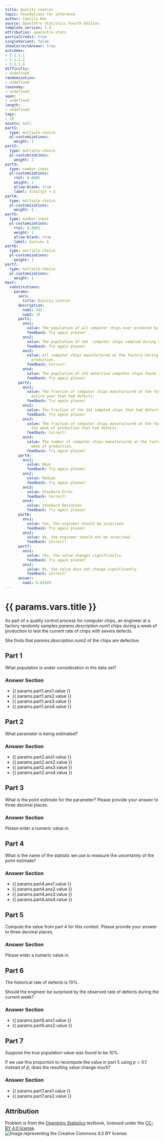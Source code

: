 ```yaml
---
title: Quality control
topic: Foundations for inference
author: Camilla Ren
source: OpenIntro Statistics Fourth Edition
template_version: 1.4
attribution: openintro-stats
partialCredit: true
singleVariant: false
showCorrectAnswer: true
outcomes:
- 5.1.1.1
- 5.1.1.2
- 5.1.1.4
difficulty:
- undefined
randomization:
- undefined
taxonomy:
- undefined
span:
- undefined
length:
- undefined
tags:
- CR
assets: null
part1:
  type: multiple-choice
  pl-customizations:
    weight: 1
part2:
  type: multiple-choice
  pl-customizations:
    weight: 1
part3:
  type: number-input
  pl-customizations:
    rtol: 0.0005
    weight: 1
    allow-blank: true
    label: $\hat{p} = $
part4:
  type: multiple-choice
  pl-customizations:
    weight: 1
part5:
  type: number-input
  pl-customizations:
    rtol: 0.0005
    weight: 1
    allow-blank: true
    label: $value= $
part6:
  type: multiple-choice
  pl-customizations:
    weight: 1
part7:
  type: multiple-choice
  pl-customizations:
    weight: 1
myst:
  substitutions:
    params:
      vars:
        title: Quality control
      description:
        num1: 242
        num2: 18
      part1:
        ans1:
          value: The population of all computer chips ever produced by the factory.
          feedback: Try again please!
        ans2:
          value: The population of 242  computer chips sampled during a week of production.
          feedback: Try again please!
        ans3:
          value: All computer chips manufactured at the factory during the week of
            production.
          feedback: Correct!
        ans4:
          value: The population of 242 defective computer chips found in the sample.
          feedback: Try again please!
      part2:
        ans1:
          value: The fraction of computer chips manufactured at the factory over the
            entire year that had defects.
          feedback: Try again please!
        ans2:
          value: The fraction of the 242 sampled chips that had defects.
          feedback: Try again please!
        ans3:
          value: The fraction of computer chips manufactured at the factory during
            the week of production that had defects.
          feedback: Correct!
        ans4:
          value: The number of computer chips manufactured at the factory during the
            week of production.
          feedback: Try again please!
      part4:
        ans1:
          value: Mean
          feedback: Try again please!
        ans2:
          value: Median
          feedback: Try again please!
        ans3:
          value: Standard Error
          feedback: Correct!
        ans4:
          value: Standard Deviation
          feedback: Try again please!
      part6:
        ans1:
          value: Yes, the engineer should be surprised.
          feedback: Try again please!
        ans2:
          value: No, the engineer should not be surprised.
          feedback: Correct!
      part7:
        ans1:
          value: Yes, the value changes significantly.
          feedback: Try again please!
        ans2:
          value: No, the value does not change significantly.
          feedback: Correct!
      answer:
        num1: 0.01928
---
```

# {{ params.vars.title }}
As part of a quality control process for computer chips, an engineer at a factory randomly samples ${{ params.description.num1 }}$ chips during a week of production to test the current rate of chips with severe defects.

She finds that ${{ params.description.num2 }}$ of the chips are defective.

## Part 1

What population is under consideration in the data set?

### Answer Section

- {{ params.part1.ans1.value }}
- {{ params.part1.ans2.value }}
- {{ params.part1.ans3.value }}
- {{ params.part1.ans4.value }}

## Part 2

What parameter is being estimated?

### Answer Section

- {{ params.part2.ans1.value }}
- {{ params.part2.ans2.value }}
- {{ params.part2.ans3.value }}
- {{ params.part2.ans4.value }}

## Part 3

What is the point estimate for the parameter? Please provide your answer to three decimal places.

### Answer Section

Please enter a numeric value in.

## Part 4

What is the name of the statistic we use to measure the uncertainty of the point estimate?

### Answer Section

- {{ params.part4.ans1.value }}
- {{ params.part4.ans2.value }}
- {{ params.part4.ans3.value }}
- {{ params.part4.ans4.value }}

## Part 5

Compute the value from part 4 for this context. Please provide your answer to three decimal places.

### Answer Section

Please enter a numeric value in.

## Part 6

The historical rate of defects is 10%.

Should the engineer be surprised by the observed rate of defects during the current week?

### Answer Section

- {{ params.part6.ans1.value }}
- {{ params.part6.ans2.value }}

## Part 7

Suppose the true population value was found to be 10%.

If we use this proportion to recompute the value in part 5 using $p = 0.1$ instead of $\hat{p}$, does the resulting value change much?

### Answer Section

- {{ params.part7.ans1.value }}
- {{ params.part7.ans2.value }}

## Attribution

Problem is from the [OpenIntro Statistics](https://openintro.org/book/os/) textbook, licensed under the [CC-BY 4.0 license](https://creativecommons.org/licenses/by/4.0/).<br>![Image representing the Creative Commons 4.0 BY license.](https://raw.githubusercontent.com/firasm/bits/master/by.png)